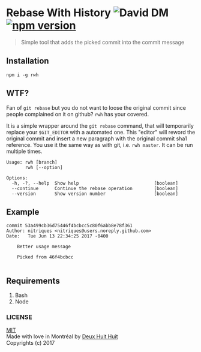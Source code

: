 # Rebase With History ![David DM](https://david-dm.org/DeuxHuitHuit/rebase-with-history.png) [![npm version](https://badge.fury.io/js/rebase-with-history.svg)](http://badge.fury.io/js/rebase-with-history)

> Simple tool that adds the picked commit into the commit message

## Installation

```
npm i -g rwh
```

## WTF?

Fan of `git rebase` but you do not want to loose the original commit since people complained on it on github?
`rwh` has your covered.

It is a simple wrapper around the `git rebase` command, that will temporarily replace your `$GIT_EDITOR` with a automated one. This "editor" will reword the original commit and insert a new paragraph with the original commit sha1 reference. You use it the same way as with git, i.e. `rwh master`. It can be run multiple times.

```
Usage: rwh [branch]
       rwh [--option]

Options:
  -h, -?, --help  Show help                            [boolean]
  --continue      Continue the rebase operation        [boolean]
  --version       Show version number                  [boolean]
```

## Example

```
commit 53a499cb36d75446f4bcbcc5c80f6abb8e78f361
Author: nitriques <nitriques@users.noreply.github.com>
Date:   Tue Jun 13 22:34:25 2017 -0400

    Better usage message
    
    Picked from 46f4bcbcc
    
```

## Requirements

1. Bash
2. Node

### LICENSE

[MIT](https://deuxhuithuit.mit-license.org)    
Made with love in Montréal by [Deux Huit Huit](https://deuxhuithuit.com)    
Copyrights (c) 2017
